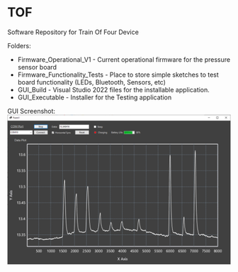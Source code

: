 # TOF
Software Repository for Train Of Four Device

Folders: 
- Firmware_Operational_V1 - Current operational firmware for the pressure sensor board
- Firmware_Functionality_Tests - Place to store simple sketches to test board functionality (LEDs, Bluetooth, Sensors, etc)
- GUI_Build - Visual Studio 2022 files for the installable application. 
- GUI_Executable - Installer for the Testing application

GUI Screenshot:
![My Image](GUI_Executable/Screenshots/TOF_GUI.png)

